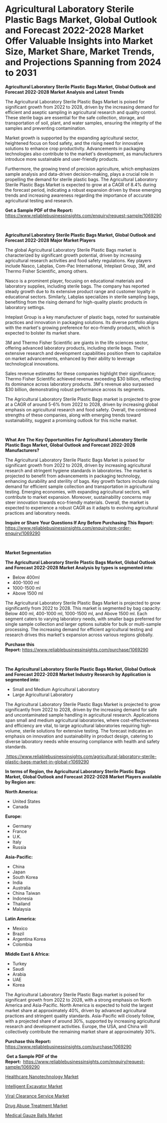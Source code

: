 <p><h1>Agricultural Laboratory Sterile Plastic Bags Market, Global Outlook and Forecast 2022-2028 Market Offer Valuable Insights into Market Size, Market Share, Market Trends, and Projections Spanning from 2024 to 2031</h1></p><p><strong>Agricultural Laboratory Sterile Plastic Bags Market, Global Outlook and Forecast 2022-2028 Market Analysis and Latest Trends</strong></p>
<p><p>The Agricultural Laboratory Sterile Plastic Bags Market is poised for significant growth from 2022 to 2028, driven by the increasing demand for efficient and aseptic sampling in agricultural research and quality control. These sterile bags are essential for the safe collection, storage, and transportation of soil, plant, and water samples, ensuring the integrity of the samples and preventing contamination.</p><p>Market growth is supported by the expanding agricultural sector, heightened focus on food safety, and the rising need for innovative solutions to enhance crop productivity. Advancements in packaging technologies also contribute to the market's development, as manufacturers introduce more sustainable and user-friendly products.</p><p>Furthermore, the growing trend of precision agriculture, which emphasizes sample analysis and data-driven decision-making, plays a crucial role in propelling the demand for sterile plastic bags. The Agricultural Laboratory Sterile Plastic Bags Market is expected to grow at a CAGR of 8.4% during the forecast period, indicating a robust expansion driven by these emerging trends and increasing awareness regarding the importance of accurate agricultural testing and research.</p></p>
<p><strong>Get a Sample PDF of the Report:&nbsp;</strong> <a href="https://www.reliablebusinessinsights.com/enquiry/request-sample/1069290">https://www.reliablebusinessinsights.com/enquiry/request-sample/1069290</a></p>
<p>&nbsp;</p>
<p><strong>Agricultural Laboratory Sterile Plastic Bags Market, Global Outlook and Forecast 2022-2028 Major Market Players</strong></p>
<p><p>The global Agricultural Laboratory Sterile Plastic Bags market is characterized by significant growth potential, driven by increasing agricultural research activities and food safety regulations. Key players include Nasco, Labplas, Com-Pac International, Inteplast Group, 3M, and Thermo Fisher Scientific, among others.</p><p>Nasco is a prominent player, focusing on educational materials and laboratory supplies, including sterile bags. The company has reported steady growth due to its extensive product range and customer loyalty in educational sectors. Similarly, Labplas specializes in sterile sampling bags, benefiting from the rising demand for high-quality plastic products in laboratory settings.</p><p>Inteplast Group is a key manufacturer of plastic bags, noted for sustainable practices and innovation in packaging solutions. Its diverse portfolio aligns with the market's growing preference for eco-friendly products, which is expected to bolster its market share.</p><p>3M and Thermo Fisher Scientific are giants in the life sciences sector, offering advanced laboratory products, including sterile bags. Their extensive research and development capabilities position them to capitalize on market advancements, enhanced by their ability to leverage technological innovations.</p><p>Sales revenue estimates for these companies highlight their significance; Thermo Fisher Scientific achieved revenue exceeding $30 billion, reflecting its dominance across laboratory products. 3M's revenue also surpassed $30 billion, demonstrating robust performance across its segments.</p><p>The Agricultural Laboratory Sterile Plastic Bags market is projected to grow at a CAGR of around 5-6% from 2022 to 2028, driven by increasing global emphasis on agricultural research and food safety. Overall, the combined strengths of these companies, along with emerging trends toward sustainability, suggest a promising outlook for this niche market.</p></p>
<p>&nbsp;</p>
<p><strong>What Are The Key Opportunities For Agricultural Laboratory Sterile Plastic Bags Market, Global Outlook and Forecast 2022-2028 Manufacturers?</strong></p>
<p><p>The Agricultural Laboratory Sterile Plastic Bags Market is poised for significant growth from 2022 to 2028, driven by increasing agricultural research and stringent hygiene standards in laboratories. The market is projected to benefit from advancements in packaging technology, enhancing durability and sterility of bags. Key growth factors include rising demand for efficient sample collection and transportation in agricultural testing. Emerging economies, with expanding agricultural sectors, will contribute to market expansion. Moreover, sustainability concerns may steer innovation towards eco-friendly materials. Overall, the market is expected to experience a robust CAGR as it adapts to evolving agricultural practices and laboratory needs.</p></p>
<p><strong>Inquire or Share Your Questions If Any Before Purchasing This Report:</strong> <a href="https://www.reliablebusinessinsights.com/enquiry/pre-order-enquiry/1069290">https://www.reliablebusinessinsights.com/enquiry/pre-order-enquiry/1069290</a></p>
<p>&nbsp;</p>
<p><strong>Market Segmentation</strong></p>
<p><strong>The Agricultural Laboratory Sterile Plastic Bags Market, Global Outlook and Forecast 2022-2028 Market Analysis by types is segmented into:</strong></p>
<p><ul><li>Below 400ml</li><li>400-1000 ml</li><li>1000-1500 ml</li><li>Above 1500 ml</li></ul></p>
<p><p>The Agricultural Laboratory Sterile Plastic Bags Market is projected to grow significantly from 2022 to 2028. This market is segmented by bag capacity: Below 400 ml, 400-1000 ml, 1000-1500 ml, and Above 1500 ml. Each segment caters to varying laboratory needs, with smaller bags preferred for single sample collection and larger options suitable for bulk or multi-sample processing. The increasing demand for efficient agricultural testing and research drives this market's expansion across various regions globally.</p></p>
<p><strong>Purchase this Report:&nbsp;</strong><a href="https://www.reliablebusinessinsights.com/purchase/1069290">https://www.reliablebusinessinsights.com/purchase/1069290</a></p>
<p>&nbsp;</p>
<p><strong>The Agricultural Laboratory Sterile Plastic Bags Market, Global Outlook and Forecast 2022-2028 Market Industry Research by Application is segmented into:</strong></p>
<p><ul><li>Small and Medium Agricultural Laboratory</li><li>Large Agricultural Laboratory</li></ul></p>
<p><p>The Agricultural Laboratory Sterile Plastic Bags Market is projected to grow significantly from 2022 to 2028, driven by the increasing demand for safe and uncontaminated sample handling in agricultural research. Applications span small and medium agricultural laboratories, where cost-effectiveness and efficiency are vital, to large agricultural laboratories requiring high-volume, sterile solutions for extensive testing. The forecast indicates an emphasis on innovation and sustainability in product design, catering to diverse laboratory needs while ensuring compliance with health and safety standards.</p></p>
<p><a href="https://www.reliablebusinessinsights.com/agricultural-laboratory-sterile-plastic-bags-market-in-global-r1069290">&nbsp;https://www.reliablebusinessinsights.com/agricultural-laboratory-sterile-plastic-bags-market-in-global-r1069290</a></p>
<p><strong>In terms of Region, the Agricultural Laboratory Sterile Plastic Bags Market, Global Outlook and Forecast 2022-2028 Market Players available by Region are:</strong></p>
<p>
    <p> <strong> North America: </strong>
        <ul>
            <li>United States</li>
            <li>Canada</li>
        </ul>
        </p> 
    <p> <strong> Europe: </strong>
        <ul>
            <li>Germany</li>
            <li>France</li>
            <li>U.K.</li>
            <li>Italy</li>
            <li>Russia</li>
        </ul>
        </p> 
    <p> <strong> Asia-Pacific: </strong>
        <ul>
            <li>China</li>
            <li>Japan</li>
            <li>South Korea</li>
            <li>India</li>
            <li>Australia</li>
            <li>China Taiwan</li>
            <li>Indonesia</li>
            <li>Thailand</li>
            <li>Malaysia</li>
        </ul>
        </p> 
    <p> <strong> Latin America: </strong>
        <ul>
            <li>Mexico</li>
            <li>Brazil</li>
            <li>Argentina Korea</li>
            <li>Colombia</li>
        </ul>
        </p> 
    <p> <strong> Middle East & Africa: </strong>
        <ul>
            <li>Turkey</li>
            <li>Saudi</li>
            <li>Arabia</li>
            <li>UAE</li>
            <li>Korea</li>
        </ul>
    </p>
    </p>
<p><p>The Agricultural Laboratory Sterile Plastic Bags market is poised for significant growth from 2022 to 2028, with a strong emphasis on North America and Asia-Pacific. North America is expected to hold the largest market share at approximately 40%, driven by advanced agricultural practices and stringent quality standards. Asia-Pacific will closely follow, with a projected share of around 30%, supported by increasing agricultural research and development activities. Europe, the USA, and China will collectively contribute the remaining market share at approximately 30%.</p></p>
<p><strong>Purchase this Report: </strong><a href="https://www.reliablebusinessinsights.com/purchase/1069290">https://www.reliablebusinessinsights.com/purchase/1069290</a></p>
<p>&nbsp;<strong>Get a Sample PDF of the Report:&nbsp;&nbsp;</strong><a href="https://www.reliablebusinessinsights.com/enquiry/request-sample/1069290">https://www.reliablebusinessinsights.com/enquiry/request-sample/1069290</a></p>
<p><strong></strong></p>
<p><p><a href="https://www.linkedin.com/pulse/navigating-healthcare-nanotechnology-market-expert-analysis-r5gee?trackingId=4cMCG00EQJ6U67mK0lII7Q%3D%3D">Healthcare Nanotechnology Market</a></p><p><a href="https://www.linkedin.com/pulse/intelligent-excavator-market-industry-trends-forecast-roo2e?trackingId=%2FMgrM%2FygS2OeHEatGyNq9Q%3D%3D">Intelligent Excavator Market</a></p><p><a href="https://www.linkedin.com/pulse/global-viral-clearance-service-industry-types-applications-tnd3e?trackingId=Gj7nEIJ5SZmVOMgkHSG0wg%3D%3D">Viral Clearance Service Market</a></p><p><a href="https://www.linkedin.com/pulse/drug-abuse-treatment-industry-analysis-report-its-market-92nre?trackingId=hI3eI4sUTYmnB1hDY94LaQ%3D%3D">Drug Abuse Treatment Market</a></p><p><a href="https://issuu.com/reportprime-2/docs/medical-gauze-balls-market-size-203_25dcecc4791666">Medical Gauze Balls Market</a></p></p>